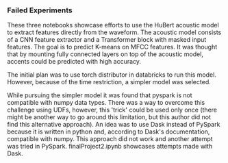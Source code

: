 ### Failed Experiments

These three notebooks showcase efforts to use the HuBert acoustic model to extract features directly from the waveform. 
The acoustic model consists of a CNN feature extractor and a Transformer block with masked input features. The goal is to
predict K-means on MFCC features. It was thought that by mounting fully connected layers on top of the acoustic model,
accents could be predicted with high accuracy.

The initial plan was to use torch distributor in databricks to run this model. However, because of the time restriction,
a simpler model was selected.

While pursuing the simpler model it was found that pyspark is not compatible with numpy data types. There was a way to overcome this challenge
using UDFs, however, this 'trick' could be used only once (there might be another way to go around this limitation, but this author did not
find this alternative approach). An idea was to use Dask instead of PySpark because it is written in python and, according to Dask's documentation, compatible
with numpy. This approach did not work and another attempt was tried in PySpark. finalProject2.ipynb showcases attempts made with Dask.

